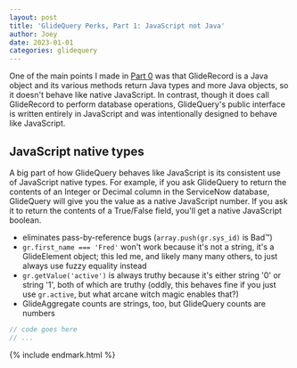 ```yaml
---
layout: post
title: 'GlideQuery Perks, Part 1: JavaScript not Java'
author: Joey
date: 2023-01-01
categories: glidequery
---
```


One of the main points I made in [Part 0](/2023/01/30/glidequery-perks-part-0.html) was that GlideRecord is a Java object and its various methods return Java types and more Java objects, so it doesn't behave like native JavaScript. In contrast, though it does call GlideRecord to perform database operations, GlideQuery's public interface is written entirely in JavaScript and was intentionally designed to behave like JavaScript.

## JavaScript native types

A big part of how GlideQuery behaves like JavaScript is its consistent use of JavaScript native types. For example, if you ask GlideQuery to return the contents of an Integer or Decimal column in the ServiceNow database, GlideQuery will give you the value as a native JavaScript number. If you ask it to return the contents of a True/False field, you'll get a native JavaScript boolean.


* eliminates pass-by-reference bugs (`array.push(gr.sys_id)` is Bad™)
* `gr.first_name === 'Fred'` won't work because it's not a string, it's a GlideElement object; this led me, and likely many many others, to just always use fuzzy equality instead
* `gr.getValue('active')` is always truthy because it's either string '0' or string '1', both of which are truthy (oddly, this behaves fine if you just use `gr.active`, but what arcane witch magic enables that?)
* GlideAggregate counts are strings, too, but GlideQuery counts are numbers



~~~ javascript
// code goes here
// ...
~~~





{% include endmark.html %}

